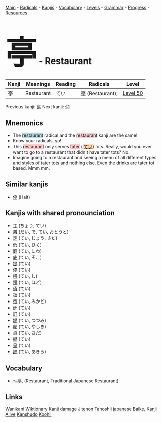 <style> bigfont {font-size: 100px}</style>
[Main](../README.md) -
[Radicals](../radicals.md) -
[Kanjis](../kanjis.md) -
[Vocabulary](../vocabulary.md) -
[Levels](../levels.md) -
[Grammar](../grammar.md) - 
[Progress](../progress.md) -
[Resources](../resources.md)
# <bigfont> 亭</bigfont> - Restaurant 

| Kanji | Meanings | Reading | Radicals | Level |
| --- | --- | --- | --- | --- |
| 亭 | Restaurant | てい | [亭](../radicals/亭.md) (Restaurant),  | [Level 50](../levels/wk_level50.md) |

Previous kanji: [奮](奮.md) Next kanji: [仰](仰.md) 

## Mnemonics
 * The <span style="background-color:#ADD8E6"> restaurant</span> radical and the <span style="background-color:#ffcccb"> restaurant</span> kanji are the same!
* Know your radicals, yo!
* This <span style="background-color:#ffcccb"> restaurant</span> only serves <span style="background-color:#ffcccb"> tater</span> (<span style="background-color:#fed8b1"> [てい](https://jisho.org/search/てい)</span>) tots. Really, would you ever want to go to a restaurant that didn't have tater tots? No.
* Imagine going to a restaurant and seeing a menu of all different types and styles of tater tots and nothing else. Even the drinks are tater tot based. Mmm mm.


## Similar kanjis
 * [停](停.md) (Halt)



## Kanjis with shared pronounciation
 * [丁](丁.md) (ちょう, てい)
* [弟](弟.md) (だい, で, てい, おとうと)
* [定](定.md) (てい, じょう, さだ)
* [低](低.md) (てい, ひく)
* [庭](庭.md) (てい, にわ)
* [底](底.md) (てい, そこ)
* [提](提.md) (てい)
* [停](停.md) (てい)
* [締](締.md) (てい, し)
* [程](程.md) (てい, ほど)
* [偵](偵.md) (てい)
* [抵](抵.md) (てい)
* [帝](帝.md) (てい, みかど)
* [廷](廷.md) (てい)
* [訂](訂.md) (てい)
* [堤](堤.md) (てい, つつみ)
* [邸](邸.md) (てい, やしき)
* [貞](貞.md) (てい, さだ)
* [艇](艇.md) (てい)
* [呈](呈.md) (てい)
* [諦](諦.md) (てい, あきら)



## Vocabulary
 * [〜亭](../vocabulary/亭.md), (Restaurant, Traditional Japanese Restaurant)




## Links 


[Wanikani](https://www.wanikani.com/kanji/亭)
[Wiktionary](https://en.wiktionary.org/wiki/亭)
[Kanji damage](http://www.kanjidamage.com/kanji/search?utf8=✓&q=亭)
[Jitenon](https://jitenon.com/kanji/亭)
[Tanoshii japanese](https://www.tanoshiijapanese.com/dictionary/kanji.cfm?k=亭)
[Baike](https://baike.baidu.com/item/亭),
[Kanji Alive](https://app.kanjialive.com/亭)
[Kanshudo](https://www.kanshudo.com/searchmn?q=亭)
[Koohii](https://kanji.koohii.com/study/kanji/亭)
